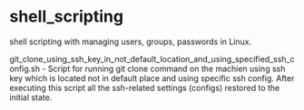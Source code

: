 # shell_scripting

shell scripting with managing users, groups, passwords in Linux.

git_clone_using_ssh_key_in_not_default_location_and_using_specified_ssh_config.sh - Script for running git clone command on the machien using ssh key which is located not in default place and using specific ssh config. After executing this script all the ssh-related settings (configs) restored to the initial state.
